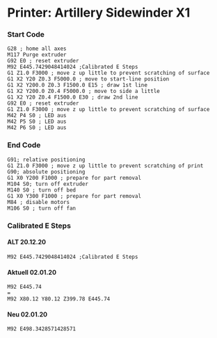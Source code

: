 # Printer: Artillery Sidewinder X1

### Start Code 

```
G28 ; home all axes
M117 Purge extruder
G92 E0 ; reset extruder
M92 E445.7429048414024 ;Calibrated E Steps
G1 Z1.0 F3000 ; move z up little to prevent scratching of surface
G1 X2 Y20 Z0.3 F5000.0 ; move to start-line position
G1 X2 Y200.0 Z0.3 F1500.0 E15 ; draw 1st line
G1 X2 Y200.0 Z0.4 F5000.0 ; move to side a little
G1 X2 Y20 Z0.4 F1500.0 E30 ; draw 2nd line
G92 E0 ; reset extruder
G1 Z1.0 F3000 ; move z up little to prevent scratching of surface
M42 P4 S0 ; LED aus
M42 P5 S0 ; LED aus
M42 P6 S0 ; LED aus
```


### End Code

```
G91; relative positioning
G1 Z1.0 F3000 ; move z up little to prevent scratching of print
G90; absolute positioning
G1 X0 Y200 F1000 ; prepare for part removal
M104 S0; turn off extruder
M140 S0 ; turn off bed
G1 X0 Y300 F1000 ; prepare for part removal
M84 ; disable motors
M106 S0 ; turn off fan
```

### Calibrated E Steps 

#### ALT 20.12.20

```
M92 E445.7429048414024 ;Calibrated E Steps 
````

#### Aktuell 02.01.20

```
M92 E445.74 
=
M92 X80.12 Y80.12 Z399.78 E445.74
```

#### Neu 02.01.20
```
M92 E498.3428571428571 
```
